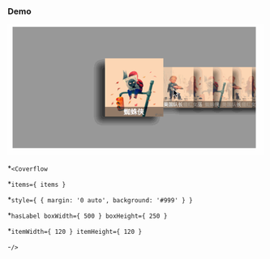 ### Demo

<img src="coverflow.gif" />

*`<Coverflow`

  *`items={ items }`
  
  *`style={ { margin: '0 auto', background: '#999' } }`
  
  *`hasLabel boxWidth={ 500 } boxHeight={ 250 }`
  
  *`itemWidth={ 120 } itemHeight={ 120 }`
  
-`/>`
